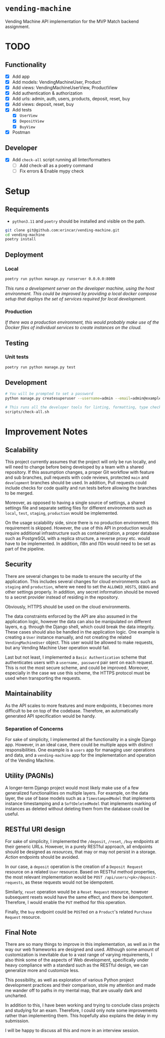 # `vending-machine`
Vending Machine API implementation for the MVP Match backend assignment.


# TODO

## Functionality
- [x] Add app
- [x] Add models: VendingMachineUser, Product
- [x] Add views: VendingMachineUserView, ProductView
- [x] Add authentication & authorization
- [x] Add urls: admin, auth, users, products, deposit, reset, buy
- [x] Add views: deposit, reset, buy
- [x] Add tests
  - [x] `UserView`
  - [x] `DepositView`
  - [x] `BuyView`
- [x] Postman

## Developer
- [x] Add `check-all` script running all linter/formatters
  - [ ] Add check-all as a poetry command
  - [ ] Fix errors & Enable mypy check

# Setup

## Requirements

* `python3.11` and `poetry` should be installed and visible on the path.

```sh
git clone git@github.com:erincar/vending-machine.git
cd vending-machine
poetry install
```

## Deployment

### Local
```sh
poetry run python manage.py runserver 0.0.0.0:8000
```
*This runs a development server on the developer machine, using the host environment. This could be improved by providing a local docker compose setup that deploys the set of services required for local development.*

### Production
*If there was a production environment, this would probably make use of the Docker files of individual services to create instances on the cloud.*

## Testing

### Unit tests
```sh
poetry run python manage.py test
```

## Development

```sh
# You will be prompted to set a password
python manage.py createsuperuser --username=admin --email=admin@example.com

# This runs all the developer tools for linting, formatting, type checking.
scripts/check-all.sh
```

# Improvement Notes

## Scalability
This project currently assumes that the project will only be run locally, and will need to change before being developed by a team with a shared repository. If this assumption changes, a proper Git workflow with feature and sub branches, pull requests with code reviews, protected `main` and `development` branches should be used. In addition, Pull requests could include checks for code quality and run tests before allowing the branches to be merged.

Moreover, as opposed to having a single source of settings, a shared settings file and separate setting files for different environments such as `local`, `test`, `staging`, `production` would be implemented.

On the usage scalability side, since there is no production environment, this requirement is skipped. However, the use of this API in production would require additional infrastructure such as containerization, a proper database such as PostgreSQL with a replica structure, a reverse proxy etc. would have to be implemented. In addition, i18n and l10n would need to be set as part of the pipeline.

## Security
There are several changes to be made to ensure the security of the application. This includes several changes for cloud environments such as `staging` and `production`, where we need to set the `ALLOWED_HOSTS`, `DEBUG` and other settings properly. In addition, any secret information should be moved to a secret provider instead of residing in the repository.

Obviously, HTTPS should be used on the cloud environments.

The data constraints enforced by the API are also assumed in the application logic, however the data can also be manipulated on different layers, e.g. through the Django shell, which could break the data integrity. These cases should also be handled in the application logic. One example is creating a `User` instance manually, and not creating the related `VendingMachineUser` object. This user would be allowed to make requests, but any Vending Machine User operation would fail.

Last but not least, I implemented a `Basic Authentication` scheme that authenticates users with a `username, password` pair sent on each request. This is not the most secure scheme, and could be improved. Moreover, especially in the case we use this scheme, the HTTPS protocol must be used when transporting the requests.

## Maintainability
As the API scales to more features and more endpoints, it becomes more difficult to be on top of the codebase. Therefore, an automatically generated API specification would be handy.

### Separation of Concerns
For sake of simplicity, I implemented all the functionality in a single Django app. However, in an ideal case, there could be multiple apps with distinct responsibilities. One example is a `users` app for managing user operations and data, and a `vending-machine` app for the implementation and operation of the Vending Machine.

## Utility (PAGNIs)
A longer-term Django project would most likely make use of a few generalized functionalities on multiple layers. For example, on the data layer, the use of base models such as a `TimestampedModel` that implements instance timestamping and a `SoftDeletedModel` that implements marking of instances as deleted without deleting them from the database could be useful.

## RESTful URI design

For sake of simplicity, I implemented the `/deposit`, `/reset`, `/buy` endpoints at their generic URLs. However, in a purely RESTful approach, all endpoints should be designed as *resources*, that may or may not persist in a storage. *Action* endpoints should be avoided.

In our case, a `deposit` operation is the creation of a  `Deposit Request` resource on a related `User` resource. Based on RESTful method properties, the most relevant implementation would be `POST /api/users/<pk>/deposit-requests`, as these requests would not be idempotent.

Similarly, `reset` operation would be a `Reset Request` resource, however subsequent resets would have the same effect, and there be idempotent. Therefore, I would enable the `PUT` method for this operation.

Finally, the `buy` endpoint could be `POST`ed on a `Product`'s related `Purchase Request` resource.

## Final Note
There are so many things to improve in this implementation, as well as in the way our web frameworks are designed and used. Although some amount of customization is inevitable due to a vast range of varying requirements, I also think some of the aspects of Web development, specifically under heavy compliance with a standard such as the RESTful design, we can generalize more and customize less.

This possibility, as well as exploration of various Python project development practices and their comparison, stole my attention and made me wander off to paths in my mental map, that are usually dark and uncharted.

In addition to this, I have been working and trying to conclude class projects and studying for an exam. Therefore, I could only note some improvements rather than implementing them. This hopefully also explains the delay in my submission.

I will be happy to discuss all this and more in an interview session.